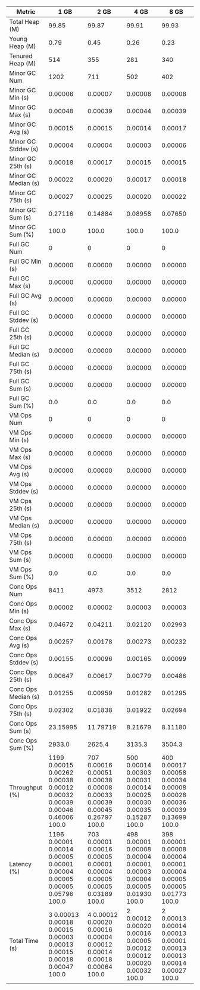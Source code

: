 | Metric | 1 GB | 2 GB | 4 GB | 8 GB |
|------|----|----|----|----|
| Total Heap (M) | 99.85 | 99.87 | 99.91 | 99.93 |
| Young Heap (M) | 0.79 | 0.45 | 0.26 | 0.23 |
| Tenured Heap (M) | 514 | 355 | 281 | 340 |
| Minor GC Num | 1202 | 711 | 502 | 402 |
| Minor GC Min (s) | 0.00006 | 0.00007 | 0.00008 | 0.00008 |
| Minor GC Max (s) | 0.00048 | 0.00039 | 0.00044 | 0.00039 |
| Minor GC Avg (s) | 0.00015 | 0.00015 | 0.00014 | 0.00017 |
| Minor GC Stddev (s) | 0.00004 | 0.00004 | 0.00003 | 0.00006 |
| Minor GC 25th (s) | 0.00018 | 0.00017 | 0.00015 | 0.00015 |
| Minor GC Median (s) | 0.00022 | 0.00020 | 0.00017 | 0.00018 |
| Minor GC 75th (s) | 0.00027 | 0.00025 | 0.00020 | 0.00022 |
| Minor GC Sum (s) | 0.27116 | 0.14884 | 0.08958 | 0.07650 |
| Minor GC Sum (%) | 100.0 | 100.0 | 100.0 | 100.0 |
| Full GC Num | 0 | 0 | 0 | 0 |
| Full GC Min (s) | 0.00000 | 0.00000 | 0.00000 | 0.00000 |
| Full GC Max (s) | 0.00000 | 0.00000 | 0.00000 | 0.00000 |
| Full GC Avg (s) | 0.00000 | 0.00000 | 0.00000 | 0.00000 |
| Full GC Stddev (s) | 0.00000 | 0.00000 | 0.00000 | 0.00000 |
| Full GC 25th (s) | 0.00000 | 0.00000 | 0.00000 | 0.00000 |
| Full GC Median (s) | 0.00000 | 0.00000 | 0.00000 | 0.00000 |
| Full GC 75th (s) | 0.00000 | 0.00000 | 0.00000 | 0.00000 |
| Full GC Sum (s) | 0.00000 | 0.00000 | 0.00000 | 0.00000 |
| Full GC Sum (%) | 0.0 | 0.0 | 0.0 | 0.0 |
| VM Ops Num | 0 | 0 | 0 | 0 |
| VM Ops Min (s) | 0.00000 | 0.00000 | 0.00000 | 0.00000 |
| VM Ops Max (s) | 0.00000 | 0.00000 | 0.00000 | 0.00000 |
| VM Ops Avg (s) | 0.00000 | 0.00000 | 0.00000 | 0.00000 |
| VM Ops Stddev (s) | 0.00000 | 0.00000 | 0.00000 | 0.00000 |
| VM Ops 25th (s) | 0.00000 | 0.00000 | 0.00000 | 0.00000 |
| VM Ops Median (s) | 0.00000 | 0.00000 | 0.00000 | 0.00000 |
| VM Ops 75th (s) | 0.00000 | 0.00000 | 0.00000 | 0.00000 |
| VM Ops Sum (s) | 0.00000 | 0.00000 | 0.00000 | 0.00000 |
| VM Ops Sum (%) | 0.0 | 0.0 | 0.0 | 0.0 |
| Conc Ops Num | 8411 | 4973 | 3512 | 2812 |
| Conc Ops Min (s) | 0.00002 | 0.00002 | 0.00003 | 0.00003 |
| Conc Ops Max (s) | 0.04672 | 0.04211 | 0.02120 | 0.02993 |
| Conc Ops Avg (s) | 0.00257 | 0.00178 | 0.00273 | 0.00232 |
| Conc Ops Stddev (s) | 0.00155 | 0.00096 | 0.00165 | 0.00099 |
| Conc Ops 25th (s) | 0.00647 | 0.00617 | 0.00779 | 0.00486 |
| Conc Ops Median (s) | 0.01255 | 0.00959 | 0.01282 | 0.01295 |
| Conc Ops 75th (s) | 0.02302 | 0.01838 | 0.01922 | 0.02694 |
| Conc Ops Sum (s) | 23.15995 | 11.79719 | 8.21679 | 8.11180 |
| Conc Ops Sum (%) | 2933.0 | 2625.4 | 3135.3 | 3504.3 |
| Throughput (%) | 1199	0.00015	0.00262	0.00038	0.00012	0.00032	0.00039	0.00046	0.46006	100.0 | 707	0.00016	0.00051	0.00038	0.00008	0.00033	0.00039	0.00045	0.26797	100.0 | 500	0.00014	0.00303	0.00031	0.00014	0.00025	0.00030	0.00035	0.15287	100.0 | 400	0.00017	0.00058	0.00034	0.00008	0.00028	0.00036	0.00039	0.13699	100.0 |
| Latency (%) | 1196	0.00001	0.00014	0.00005	0.00001	0.00004	0.00005	0.00005	0.05796	100.0 | 703	0.00001	0.00016	0.00005	0.00001	0.00004	0.00005	0.00005	0.03189	100.0 | 498	0.00001	0.00008	0.00004	0.00001	0.00003	0.00004	0.00005	0.01930	100.0 | 398	0.00001	0.00008	0.00004	0.00001	0.00004	0.00005	0.00005	0.01773	100.0 |
| Total Time (s) | 3	0.00013	0.00018	0.00015	0.00003	0.00013	0.00015	0.00018	0.00047	100.0 | 4	0.00012	0.00020	0.00016	0.00004	0.00012	0.00014	0.00018	0.00064	100.0 | 2	0.00012	0.00020	0.00016	0.00005	0.00012	0.00012	0.00020	0.00032	100.0 | 2	0.00013	0.00014	0.00013	0.00001	0.00013	0.00013	0.00014	0.00027	100.0 |
